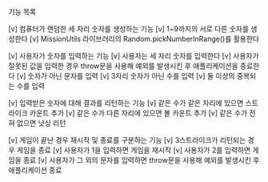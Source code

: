기능 목록

[v] 컴퓨터가 랜덤한 세 자리 숫자를 생성하는 기능
    [v] 1~9까지의 서로 다른 숫자를 생성한다
    [v] MissionUtils 라이브러리의 Random.pickNumberInRange()를 활용한다

[v] 사용자가 숫자를 입력하는 기능
    [v] 사용자는 세 자리 숫자를 입력한다
    [v] 사용자가 잘못된 값을 입력한 경우 throw문을 사용해 예외를 발생시킨 후 애플리케이션을 종료한다
        [v] 숫자가 아닌 문자를 입력
        [v] 3자리 숫자가 아닌 수를 입력
        [v] 둘 이상의 중복되는 수를 입력  

[v] 입력받은 숫자에 대해 결과를 리턴하는 기능
    [v] 같은 수가 같은 자리에 있으면 스트라이크 카운트 추가
    [v] 같은 수가 다른 자리에 있으면 볼 카운트 추가
    [v] 같은 수가 전혀 없으면 낫싱 리턴

[v] 게임이 끝난 경우 재시작 및 종료를 구분하는 기능
    [v] 3스트라이크가 리턴되는 경우 게임을 종료
    [v] 사용자가 1을 입력하면 게임을 재시작
    [v] 사용자가 2를 입력하면 게임을 종료
    [v] 사용자가 그 외의 문자를 입력하면 throw문을 사용해 예외를 발생시킨 후 애플리케이션 종료